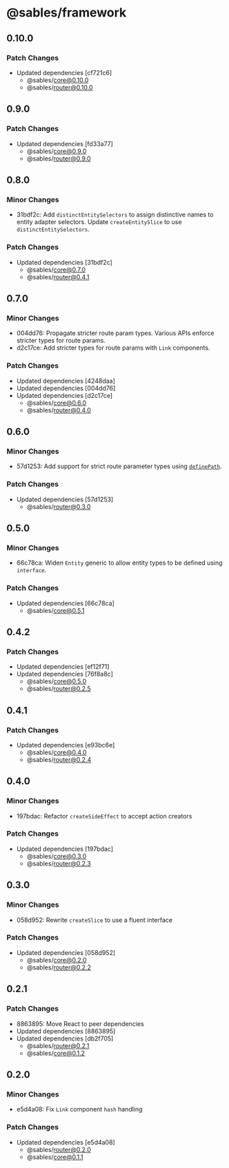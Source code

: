 # @sables/framework

## 0.10.0

### Patch Changes

- Updated dependencies [cf721c6]
  - @sables/core@0.10.0
  - @sables/router@0.10.0

## 0.9.0

### Patch Changes

- Updated dependencies [fd33a77]
  - @sables/core@0.9.0
  - @sables/router@0.9.0

## 0.8.0

### Minor Changes

- 31bdf2c: Add `distinctEntitySelectors` to assign distinctive names to entity adapter selectors. Update `createEntitySlice` to use `distinctEntitySelectors`.

### Patch Changes

- Updated dependencies [31bdf2c]
  - @sables/core@0.7.0
  - @sables/router@0.4.1

## 0.7.0

### Minor Changes

- 004dd76: Propagate stricter route param types. Various APIs enforce stricter types for route params.
- d2c17ce: Add stricter types for route params with `Link` components.

### Patch Changes

- Updated dependencies [4248daa]
- Updated dependencies [004dd76]
- Updated dependencies [d2c17ce]
  - @sables/core@0.6.0
  - @sables/router@0.4.0

## 0.6.0

### Minor Changes

- 57d1253: Add support for strict route parameter types using [`definePath`](https://sables.dev/docs/api#definepath).

### Patch Changes

- Updated dependencies [57d1253]
  - @sables/router@0.3.0

## 0.5.0

### Minor Changes

- 66c78ca: Widen `Entity` generic to allow entity types to be defined using `interface`.

### Patch Changes

- Updated dependencies [66c78ca]
  - @sables/core@0.5.1

## 0.4.2

### Patch Changes

- Updated dependencies [ef12f71]
- Updated dependencies [76f8a8c]
  - @sables/core@0.5.0
  - @sables/router@0.2.5

## 0.4.1

### Patch Changes

- Updated dependencies [e93bc6e]
  - @sables/core@0.4.0
  - @sables/router@0.2.4

## 0.4.0

### Minor Changes

- 197bdac: Refactor `createSideEffect` to accept action creators

### Patch Changes

- Updated dependencies [197bdac]
  - @sables/core@0.3.0
  - @sables/router@0.2.3

## 0.3.0

### Minor Changes

- 058d952: Rewrite `createSlice` to use a fluent interface

### Patch Changes

- Updated dependencies [058d952]
  - @sables/core@0.2.0
  - @sables/router@0.2.2

## 0.2.1

### Patch Changes

- 8863895: Move React to peer dependencies
- Updated dependencies [8863895]
- Updated dependencies [db2f705]
  - @sables/router@0.2.1
  - @sables/core@0.1.2

## 0.2.0

### Minor Changes

- e5d4a08: Fix `Link` component `hash` handling

### Patch Changes

- Updated dependencies [e5d4a08]
  - @sables/router@0.2.0
  - @sables/core@0.1.1
